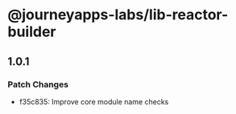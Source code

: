 # @journeyapps-labs/lib-reactor-builder

## 1.0.1

### Patch Changes

- f35c835: Improve core module name checks
